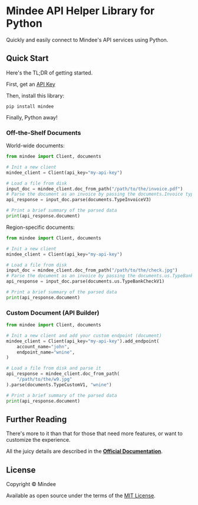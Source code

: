 # Mindee API Helper Library for Python
Quickly and easily connect to Mindee's API services using Python.

## Quick Start
Here's the TL;DR of getting started.

First, get an [API Key](https://developers.mindee.com/docs/create-api-key)

Then, install this library:
```shell
pip install mindee
```

Finally, Python away!

### Off-the-Shelf Documents
World-wide documents:
```python
from mindee import Client, documents

# Init a new client
mindee_client = Client(api_key="my-api-key")

# Load a file from disk
input_doc = mindee_client.doc_from_path("/path/to/the/invoice.pdf")
# Parse the document as an invoice by passing the documents.Invoice type
api_response = input_doc.parse(documents.TypeInvoiceV3)

# Print a brief summary of the parsed data
print(api_response.document)
```

Region-specific documents:
```python
from mindee import Client, documents

# Init a new client
mindee_client = Client(api_key="my-api-key")

# Load a file from disk
input_doc = mindee_client.doc_from_path("/path/to/the/check.jpg")
# Parse the document as an invoice by passing the documents.us.TypeBankCheckV1 type
api_response = input_doc.parse(documents.us.TypeBankCheckV1)

# Print a brief summary of the parsed data
print(api_response.document)
```

### Custom Document (API Builder)

```python
from mindee import Client, documents

# Init a new client and add your custom endpoint (document)
mindee_client = Client(api_key="my-api-key").add_endpoint(
    account_name="john",
    endpoint_name="wnine",
)

# Load a file from disk and parse it
api_response = mindee_client.doc_from_path(
    "/path/to/the/w9.jpg"
).parse(documents.TypeCustomV1, "wnine")

# Print a brief summary of the parsed data
print(api_response.document)
```

## Further Reading
There's more to it than that for those that need more features, or want to
customize the experience.

All the juicy details are described in the
**[Official Documentation](https://developers.mindee.com/docs/python-sdk)**.

## License
Copyright © Mindee

Available as open source under the terms of the [MIT License](https://opensource.org/licenses/MIT).
